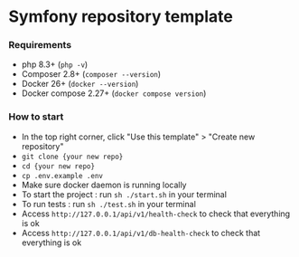 # Symfony repository template 

### Requirements

- php 8.3+ (`php -v`)
- Composer 2.8+ (`composer --version`)
- Docker 26+ (`docker --version`)
- Docker compose 2.27+ (`docker compose version`)

### How to start

- In the top right corner, click "Use this template" > "Create new repository"
- `git clone {your new repo}`
- `cd {your new repo}`
- `cp .env.example .env`
- Make sure docker daemon is running locally
- To start the project : run `sh ./start.sh` in your terminal
- To run tests : run `sh ./test.sh` in your terminal
- Access `http://127.0.0.1/api/v1/health-check` to check that everything is ok
- Access `http://127.0.0.1/api/v1/db-health-check` to check that everything is ok